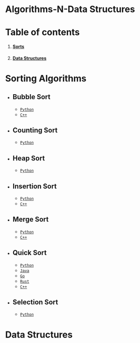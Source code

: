 # Algorithms-N-Data Structures

# Table of contents

1. #### [Sorts](#sorting-algorithms)
2. #### [Data Structures](#data-structures-1)

# Sorting Algorithms

- ## Bubble Sort
  - [`Python`](/Sorts/Python/BubbleSort.py)
  - [`C++`](/Sorts/C%2B%2B/bubble.h)
- ## Counting Sort
  - [`Python`](/Sorts/Python/CountingSort.py)
- ## Heap Sort
  - [`Python`](/Sorts/Python/HeapSort.py)
- ## Insertion Sort
  - [`Python`](/Sorts/Python/InsertionSort.py)
  - [`C++`](/Sorts/C%2B%2B/insertion.h)
- ## Merge Sort
  - [`Python`](/Sorts/Python/MergeSort.py)
  - [`C++`](/Sorts/C%2B%2B/merge.h)
- ## Quick Sort
  - [`Python`](/Sorts/Python/QuickSort.py)
  - [`Java`](/Sorts/Java/QuickSort.java)
  - [`Go`]()
  - [`Rust`]()
  - [`C++`](/Sorts/C%2B%2B/quick.h)
- ## Selection Sort
  - [`Python`](/Sorts/Python/SelectionSort.py)

# Data Structures
